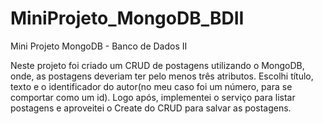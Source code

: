 # MiniProjeto_MongoDB_BDII
Mini Projeto MongoDB - Banco de Dados II

Neste projeto foi criado um CRUD de postagens utilizando o MongoDB, onde, as postagens deveriam ter pelo menos três atributos. Escolhi título, texto e o identificador do autor(no meu caso foi um número, para se comportar como um id). Logo após, implementei o serviço para listar postagens e aproveitei o Create do CRUD para salvar as postagens.
